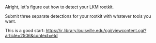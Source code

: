 Alright, let's figure out how to detect your LKM rootkit.


Submit three separate detections for your rootkit with whatever tools you want.


This is a good start: <https://ir.library.louisville.edu/cgi/viewcontent.cgi?article=2506&context=etd>
